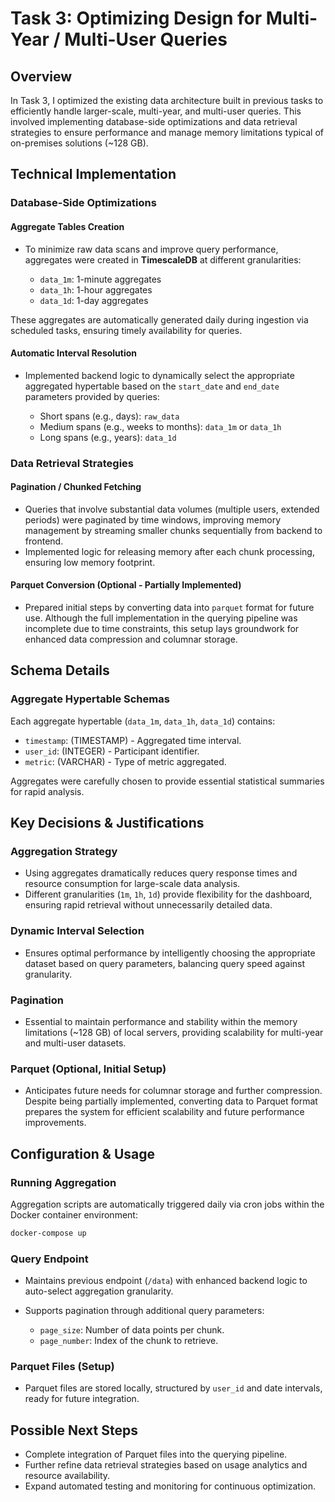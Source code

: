 # Task 3: Optimizing Design for Multi-Year / Multi-User Queries

## Overview

In Task 3, I optimized the existing data architecture built in previous tasks to efficiently handle larger-scale, multi-year, and multi-user queries. This involved implementing database-side optimizations and data retrieval strategies to ensure performance and manage memory limitations typical of on-premises solutions (\~128 GB).

## Technical Implementation

### Database-Side Optimizations

#### Aggregate Tables Creation

* To minimize raw data scans and improve query performance, aggregates were created in **TimescaleDB** at different granularities:

  * `data_1m`: 1-minute aggregates
  * `data_1h`: 1-hour aggregates
  * `data_1d`: 1-day aggregates

These aggregates are automatically generated daily during ingestion via scheduled tasks, ensuring timely availability for queries.

#### Automatic Interval Resolution

* Implemented backend logic to dynamically select the appropriate aggregated hypertable based on the `start_date` and `end_date` parameters provided by queries:

  * Short spans (e.g., days): `raw_data`
  * Medium spans (e.g., weeks to months): `data_1m` or `data_1h`
  * Long spans (e.g., years): `data_1d`

### Data Retrieval Strategies

#### Pagination / Chunked Fetching

* Queries that involve substantial data volumes (multiple users, extended periods) were paginated by time windows, improving memory management by streaming smaller chunks sequentially from backend to frontend.
* Implemented logic for releasing memory after each chunk processing, ensuring low memory footprint.

#### Parquet Conversion (Optional - Partially Implemented)

* Prepared initial steps by converting data into `parquet` format for future use. Although the full implementation in the querying pipeline was incomplete due to time constraints, this setup lays groundwork for enhanced data compression and columnar storage.

## Schema Details

### Aggregate Hypertable Schemas

Each aggregate hypertable (`data_1m`, `data_1h`, `data_1d`) contains:

* `timestamp`: (TIMESTAMP) - Aggregated time interval.
* `user_id`: (INTEGER) - Participant identifier.
* `metric`: (VARCHAR) - Type of metric aggregated.

Aggregates were carefully chosen to provide essential statistical summaries for rapid analysis.

## Key Decisions & Justifications

### Aggregation Strategy

* Using aggregates dramatically reduces query response times and resource consumption for large-scale data analysis.
* Different granularities (`1m`, `1h`, `1d`) provide flexibility for the dashboard, ensuring rapid retrieval without unnecessarily detailed data.

### Dynamic Interval Selection

* Ensures optimal performance by intelligently choosing the appropriate dataset based on query parameters, balancing query speed against granularity.

### Pagination

* Essential to maintain performance and stability within the memory limitations (\~128 GB) of local servers, providing scalability for multi-year and multi-user datasets.

### Parquet (Optional, Initial Setup)

* Anticipates future needs for columnar storage and further compression. Despite being partially implemented, converting data to Parquet format prepares the system for efficient scalability and future performance improvements.

## Configuration & Usage

### Running Aggregation

Aggregation scripts are automatically triggered daily via cron jobs within the Docker container environment:

```sh
docker-compose up
```

### Query Endpoint

* Maintains previous endpoint (`/data`) with enhanced backend logic to auto-select aggregation granularity.
* Supports pagination through additional query parameters:

  * `page_size`: Number of data points per chunk.
  * `page_number`: Index of the chunk to retrieve.

### Parquet Files (Setup)

* Parquet files are stored locally, structured by `user_id` and date intervals, ready for future integration.

## Possible Next Steps

* Complete integration of Parquet files into the querying pipeline.
* Further refine data retrieval strategies based on usage analytics and resource availability.
* Expand automated testing and monitoring for continuous optimization.
